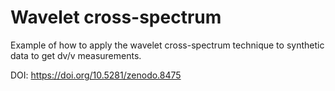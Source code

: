 # Wavelet cross-spectrum
Example of how to apply the wavelet cross-spectrum technique to synthetic data to get dv/v measurements.

DOI: https://doi.org/10.5281/zenodo.8475
